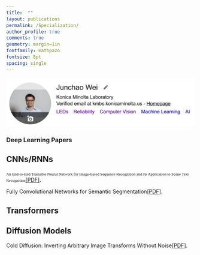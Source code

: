 ```yaml
---
title:  ""
layout: publications
permalink: /Specialization/
author_profile: true
comments: true
geometry: margin=1in
fontfamily: mathpazo
fontsize: 8pt
spacing: single
---
```


[<img src="https://raw.githubusercontent.com/jzw0025/jzw0025.github.io/main/_imgs/google-scholar.png">](https://scholar.google.com/citations?user=7sJEXqMAAAAJ&hl=en)

### Deep Learning Papers
## CNNs/RNNs
<body>
<p><span style="font-family:Times New Roman; font-size:0.75em;">An End-to-End Trainable Neural Network for Image-based Sequence Recognition and Its Application to Scene Text Recognition</span><a href="https://docs.google.com/viewer?url=https://raw.githubusercontent.com/jzw0025/jzw0025.github.io/main/_pdfs/refs/CRNN.pdf">[PDF]</a>.</p>
</body>
<body>
<p>Fully Convolutional Networks for Semantic Segmentation<a href="https://docs.google.com/viewer?url=https://raw.githubusercontent.com/jzw0025/jzw0025.github.io/main/_pdfs/refs/FCN.pdf">[PDF]</a>.</p>
</body>

## Transformers

## Diffusion Models
<body>
<p>Cold Diffusion: Inverting Arbitrary Image Transforms Without Noise<a href="https://docs.google.com/viewer?url=https://raw.githubusercontent.com/jzw0025/jzw0025.github.io/main/_pdfs/refs/Cold Diffusion- Inverting Arbitrary Image Transforms Without Noise.pdf">[PDF]</a>.</p>
</body>
